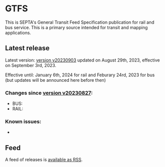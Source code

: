 # GTFS

This is SEPTA's General Transit Feed Specification publication for rail and bus service. This is a primary source intended for transit and mapping applications.

## Latest release
 
Latest version: [version v20230903](https://github.com/septadev/GTFS/releases/tag/v202309030) updated on August 29th, 2023, effective on September 3rd, 2023.

Effective until: January 6th, 2024 for rail and Feburary 24rd, 2023 for bus (but updates will be announced here before then)

### Changes since [version v20230827](https://github.com/septadev/GTFS/releases/tag/v202308271): 
 
*  BUS: 
*  RAIL:  

### Known issues:

* 

## Feed

A feed of releases is [available as RSS](https://github.com/septadev/GTFS/releases.atom).

